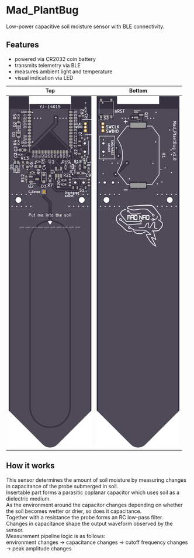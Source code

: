 # Mad_PlantBug

Low-power capacitive soil moisture sensor with BLE connectivity.

## Features

* powered via CR2032 coin battery
* transmits telemetry via BLE
* measures ambient light and temperature
* visual indication via LED

Top             |  Bottom
:-------------------------:|:-------------------------:
![](pictures/top.svg)  |  ![](pictures/bottom.svg)

## How it works

This sensor determines the amount of soil moisture by measuring changes in capacitance of the probe submerged in soil.\
Insertable part forms a parasitic coplanar capacitor which uses soil as a dielectric medium.\
As the environment around the capacitor changes depending on whether the soil becomes wetter or drier, so does it capacitance.\
Together with a resistance the probe forms an RC low-pass filter.\
Changes in capacitance shape the output waveform observed by the sensor.
\
Measurement pipeline logic is as follows:\
environment changes -> capacitance changes -> cutoff frequency changes -> peak amplitude changes
